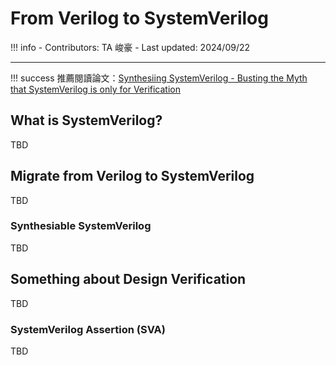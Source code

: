 # From Verilog to SystemVerilog

!!! info
    - Contributors: TA 峻豪
    - Last updated: 2024/09/22

---

!!! success
    推薦閱讀論文：[Synthesiing SystemVerilog - Busting the Myth that SystemVerilog is only for Verification](https://sutherland-hdl.com/papers/2013-SNUG-SV_Synthesizable-SystemVerilog_paper.pdf)

## What is  SystemVerilog?

TBD

## Migrate from Verilog to SystemVerilog

TBD

### Synthesiable SystemVerilog

TBD

## Something about Design Verification

TBD

### SystemVerilog Assertion (SVA)

TBD
